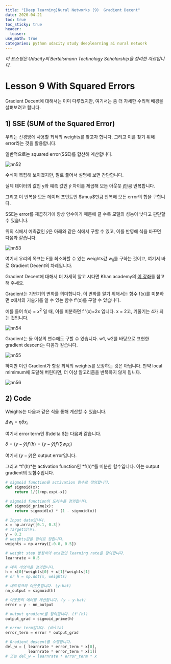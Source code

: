 ```yaml
---
title: "[Deep learning]Nural Networks (9)  Gradient Decent"
date: 2020-04-21
toc: true
toc_sticky: true
header:
  teaser: 
use_math: true
categories: python udacity study deeplearning ai nural network
---
```



*이 포스팅은 Udacity의 Bertelsmann Technology Scholarship을 정리한 자료입니다.*  


# Lesson 9 With Squared Errors 

Gradient Decent에 대해서는 이미 다루었지만, 여기서는 좀 더 자세한 수리적 배경을 살펴보려고 합니다.


## 1) SSE (SUM of the Squared Error)

우리는 신경망에 사용할 최적의 weights를 찾고자 합니다. 그리고 이를 찾기 위해 error라는 것을 활용합니다.

일반적으로는 squared error(SSE)를 합산해 계산합니다.

![nn52](https://drive.google.com/uc?id=1WrKczZ3GBkAuK-RO3t2Gwp_rslt99oPp)

수식이 복잡해 보이겠지만, 말로 풀어서 설명해 보면 간단합니다.


실제 데이터의 값인 y와 예측 값인 $\widehat{y}$ 차이를 제곱해 모든 아웃풋 j만큼 반복합니다.

그리고 이 반복을 모든 데이터 포인트인 $\muμ$만큼 반복해 모든 error의 합을 구합니다.

SSE는 error를 제곱하기에 항상 양수이기 때문에 클 수록 모델의 성능이 낮다고 판단할 수 있습니다.

위의 식에서 예측값인  $\widehat{y}$은 아래와 같은 식에서 구할 수 있고, 이를 반영해 식을 바꾸면 다음과 같습니다.

![nn53](https://drive.google.com/uc?id=1Z8g6jfLOk059WGsJ8lnXt8L_ps-jKJPc)

여기서 우리의 목표는 E를 최소화할 수 있는 weights값 $w_{ij}$를 구하는 것이고, 여기서 바로 Gradient Decent의 차례입니다.

Gradient Decent에 대해서 더 자세히 알고 시다면 Khan academy의 [이 강좌](https://www.khanacademy.org/math/multivariable-calculus/multivariable-derivatives/gradient-and-directional-derivatives/v/gradient)를 참고해 주세요.

Gradient는 기변기의 변화를 의미합니다. 이 변화를 알기 위해서는 함수 f(x)를 미분하면 x에서의 기술기를 알 수 있는 함수  f'(x)를 구할 수 있습니다. 

예를 들어  f(x) = $x^2$ 일 때, 이를 미분하면 f ′(x)=2x 입니다. x = 2고, 기울기는 4가 되는 것입니다.

![nn54](https://drive.google.com/uc?id=15QD1tp8_iyq3GS1RqR0qHR9mk88k7wyb)

Gradient는 둘 이상의 변수에도 구할 수 있습니다. w1, w2를 바탕으로 표현한 gradient descent는 다음과 같습니다.

![nn55](https://drive.google.com/uc?id=1YqNHsWfnJpuSupuBr00wnVH_oDcT_C6v)

하지만 이런 Gradient가 항상 최적의 weights를 보장하는 것은 아닙니다. 만약 local mimimum에 도달해 버린다면, 더 이상 알고리즘을 반복하지 않게 됩니다.

![nn56](https://drive.google.com/uc?id=1plrVqepKdoSLRPNFjCuTfh65ci7pCgux)


## 2) Code

Weights는 다음과 같은 식을 통해 계산할 수 있습니다.

$\Delta w_{i} = \eta \delta x_{i}$

여기서 error term인 $\delta $는 다음과 같습니다.

$\delta = (y - \widehat{y})f'\left ( h \right ) = \left ( y - \widehat{y} \right )f'\left ( \sum w_{i}x_{i} \right )$

여기서 $\left ( y - \widehat{y} \right )$은 output error입니다. 

그리고 *f'(h)*는 activation function인 *f(h)*를 미분한 함수입니다. 이는 output gradient의 도함수입니다.


```python
# sigmoid function을 activation 함수로 정의합니다.
def sigmoid(x):
    return 1/(1+np.exp(-x))

# sigmoid function의 도하수를 정의합니다. 
def sigmoid_prime(x):
    return sigmoid(x) * (1 - sigmoid(x))

# Input data입니다.
x = np.array([0.1, 0.3])
# Target입티다.
y = 0.2
# weights값을 임의로 정합니다.
weights = np.array([-0.8, 0.5])

# weight step 방정식의 eta값인 learning rate를 정의합니다. 
learnrate = 0.5

# 예측 바엉식을 정의합니다.
h = x[0]*weights[0] + x[1]*weights[1]
# or h = np.dot(x, weights)

# 네트워크의 아웃풋입니다. (y-hat)
nn_output = sigmoid(h)

# 아웃풋의 에러를 계산합니다. (y - y-hat)
error = y - nn_output

# output gradient를 정의합니다. (f'(h))
output_grad = sigmoid_prime(h)

# error term입니다. (delta)
error_term = error * output_grad

# Gradient descent를 수행합니다. 
del_w = [ learnrate * error_term * x[0],
          learnrate * error_term * x[1]]
# 또는 del_w = learnrate * error_term * x
```

